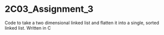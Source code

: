 # 2C03_Assignment_3
Code to take a two dimensional linked list and flatten it into a single, sorted linked list. Written in C
